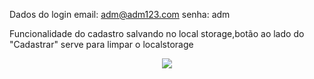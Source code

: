 Dados do login 
email: adm@adm123.com
senha: adm

Funcionalidade do cadastro
salvando no local storage,botão ao lado do "Cadastrar" serve para limpar o localstorage

<div align="center"> 
<img src="https://user-images.githubusercontent.com/99157289/194970139-83d72261-f522-4563-b5ed-af53db939e16.gif" />
</div>
